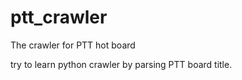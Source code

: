# ptt_crawler
The crawler for PTT hot board
 
try to learn python crawler by parsing PTT board title.
